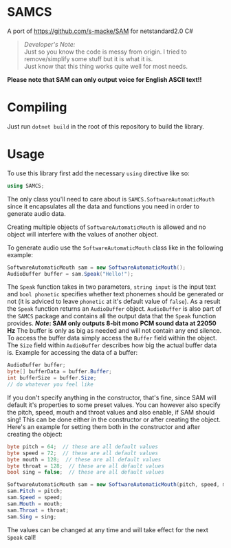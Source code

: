 # SAMCS
A port of https://github.com/s-macke/SAM for netstandard2.0 C#

> *Developer's Note:*<br>
> Just so you know the code is messy from origin. I tried to remove/simplify some stuff but it is what it is.<br>
> Just know that this thing works quite well for most needs.

**Please note that SAM can only output voice for English ASCII text!!**

# Compiling
Just run `dotnet build` in the root of this repository to build the library.

# Usage

To use this library first add the necessary `using` directive like so:
```cs
using SAMCS;
```

The only class you'll need to care about is `SAMCS.SoftwareAutomaticMouth` since it encapsulates
all the data and functions you need in order to generate audio data.

Creating multiple objects of `SoftwareAutomaticMouth` is allowed and no object will interfere with
the values of another object.

To generate audio use the `SoftwareAutomaticMouth` class like in the following example:
```cs
SoftwareAutomaticMouth sam = new SoftwareAutomaticMouth();
AudioBuffer buffer = sam.Speak("Hello!");
```

The `Speak` function takes in two parameters, `string input` is the input text and `bool phonetic`
specifies whether text phonemes should be generated or not (it is adviced to leave `phonetic` at
it's default value of `false`). As a result the `Speak` function returns an `AudioBuffer` object.
`AudioBuffer` is also part of the `SAMCS` package and contains all the output data that the `Speak`
function provides.
***Note*: SAM only outputs 8-bit mono PCM sound data at 22050 Hz**
The buffer is only as big as needed and will not contain any end silence.
To access the buffer data simply access the `Buffer` field within the object. The `Size` field
within `AudioBuffer` describes how big the actual buffer data is.
Example for accessing the data of a buffer:
```cs
AudioBuffer buffer;
byte[] bufferData = buffer.Buffer;
int bufferSize = buffer.Size;
// do whatever you feel like
```

If you don't specify anything in the constructor, that's fine, since SAM will default it's properties
to some preset values.
You can however also specify the pitch, speed, mouth and throat values and also enable, if SAM should sing!
This can be done either in the constructor or after creating the object.
Here's an example for setting them both in the constructor and after creating the object:
```cs
byte pitch = 64;  // these are all default values
byte speed = 72;  // these are all default values
byte mouth = 128;  // these are all default values
byte throat = 128;  // these are all default values
bool sing = false;  // these are all default values

SoftwareAutomaticMouth sam = new SoftwareAutomaticMouth(pitch, speed, mouth, throat, sing);
sam.Pitch = pitch;
sam.Speed = speed;
sam.Mouth = mouth;
sam.Throat = throat;
sam.Sing = sing;
```
The values can be changed at any time and will take effect for the next `Speak` call!
